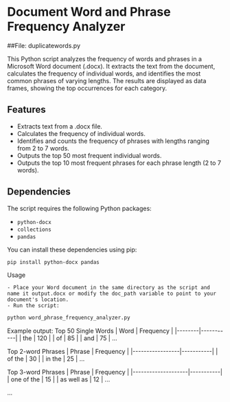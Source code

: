 # Document Word and Phrase Frequency Analyzer
##File: duplicatewords.py

This Python script analyzes the frequency of words and phrases in a Microsoft Word document (.docx). It extracts the text from the document, calculates the frequency of individual words, and identifies the most common phrases of varying lengths. The results are displayed as data frames, showing the top occurrences for each category.

## Features

- Extracts text from a .docx file.
- Calculates the frequency of individual words.
- Identifies and counts the frequency of phrases with lengths ranging from 2 to 7 words.
- Outputs the top 50 most frequent individual words.
- Outputs the top 10 most frequent phrases for each phrase length (2 to 7 words).

## Dependencies

The script requires the following Python packages:
- `python-docx`
- `collections`
- `pandas`

You can install these dependencies using pip:

```bash
pip install python-docx pandas
```

Usage

    - Place your Word document in the same directory as the script and name it output.docx or modify the doc_path variable to point to your document's location.
    - Run the script:
```bash
python word_phrase_frequency_analyzer.py
```

Example output:
Top 50 Single Words
| Word   | Frequency |
|--------|-----------|
| the    | 120       |
| of     | 85        |
| and    | 75        |
...

Top 2-word Phrases
| Phrase          | Frequency |
|-----------------|-----------|
| of the          | 30        |
| in the          | 25        |
...

Top 3-word Phrases
| Phrase             | Frequency |
|--------------------|-----------|
| one of the         | 15        |
| as well as         | 12        |
...

...

